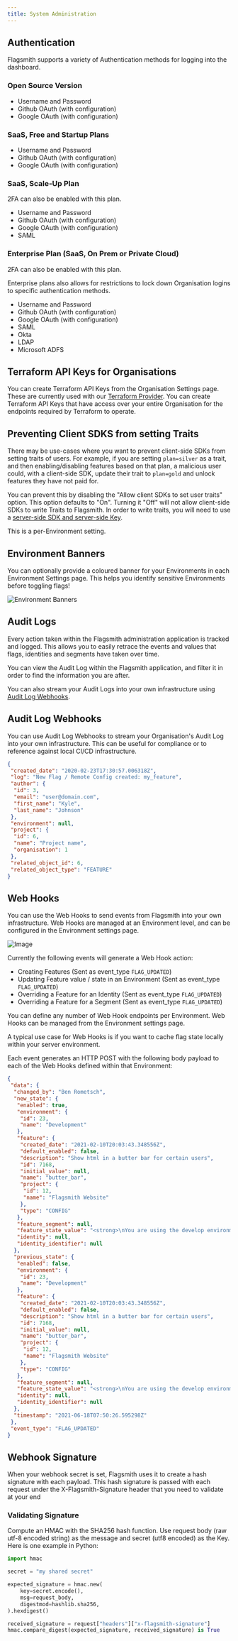 ```yaml
---
title: System Administration
---
```


## Authentication

Flagsmith supports a variety of Authentication methods for logging into the dashboard.

### Open Source Version

- Username and Password
- Github OAuth (with configuration)
- Google OAuth (with configuration)

### SaaS, Free and Startup Plans

- Username and Password
- Github OAuth (with configuration)
- Google OAuth (with configuration)

### SaaS, Scale-Up Plan

2FA can also be enabled with this plan.

- Username and Password
- Github OAuth (with configuration)
- Google OAuth (with configuration)
- SAML

### Enterprise Plan (SaaS, On Prem or Private Cloud)

2FA can also be enabled with this plan.

Enterprise plans also allows for restrictions to lock down Organisation logins to specific authentication methods.

- Username and Password
- Github OAuth (with configuration)
- Google OAuth (with configuration)
- SAML
- Okta
- LDAP
- Microsoft ADFS

## Terraform API Keys for Organisations

You can create Terraform API Keys from the Organisation Settings page. These are currently used with our
[Terraform Provider](../integrations/terraform.md). You can create Terraform API Keys that have access over your entire
Organisation for the endpoints required by Terraform to operate.

## Preventing Client SDKS from setting Traits

There may be use-cases where you want to prevent client-side SDKs from setting traits of users. For example, if you are
setting `plan=silver` as a trait, and then enabling/disabling features based on that plan, a malicious user could, with
a client-side SDK, update their trait to `plan=gold` and unlock features they have not paid for.

You can prevent this by disabling the "Allow client SDKs to set user traits" option. This option defaults to "On".
Turning it "Off" will not allow client-side SDKs to write Traits to Flagsmith. In order to write traits, you will need
to use a [server-side SDK and server-side Key](../clients/overview.md).

This is a per-Environment setting.

## Environment Banners

You can optionally provide a coloured banner for your Environments in each Environment Settings page. This helps you
identify sensitive Environments before toggling flags!

![Environment Banners](/img/environment-banner.png)

## Audit Logs

Every action taken within the Flagsmith administration application is tracked and logged. This allows you to easily
retrace the events and values that flags, identities and segments have taken over time.

You can view the Audit Log within the Flagsmith application, and filter it in order to find the information you are
after.

You can also stream your Audit Logs into your own infrastructure using [Audit Log Webhooks](#audit-log-webhooks).

## Audit Log Webhooks

You can use Audit Log Webhooks to stream your Organisation's Audit Log into your own infrastructure. This can be useful
for compliance or to reference against local CI/CD infrastructure.

```json
{
 "created_date": "2020-02-23T17:30:57.006318Z",
 "log": "New Flag / Remote Config created: my_feature",
 "author": {
  "id": 3,
  "email": "user@domain.com",
  "first_name": "Kyle",
  "last_name": "Johnson"
 },
 "environment": null,
 "project": {
  "id": 6,
  "name": "Project name",
  "organisation": 1
 },
 "related_object_id": 6,
 "related_object_type": "FEATURE"
}
```

## Web Hooks

You can use the Web Hooks to send events from Flagsmith into your own infrastructure. Web Hooks are managed at an
Environment level, and can be configured in the Environment settings page.

![Image](/img/add-webhook.png)

Currently the following events will generate a Web Hook action:

- Creating Features (Sent as event_type `FLAG_UPDATED`)
- Updating Feature value / state in an Environment (Sent as event_type `FLAG_UPDATED`)
- Overriding a Feature for an Identity (Sent as event_type `FLAG_UPDATED`)
- Overriding a Feature for a Segment (Sent as event_type `FLAG_UPDATED`)

You can define any number of Web Hook endpoints per Environment. Web Hooks can be managed from the Environment settings
page.

A typical use case for Web Hooks is if you want to cache flag state locally within your server environment.

Each event generates an HTTP POST with the following body payload to each of the Web Hooks defined within that
Environment:

```json
{
 "data": {
  "changed_by": "Ben Rometsch",
  "new_state": {
   "enabled": true,
   "environment": {
    "id": 23,
    "name": "Development"
   },
   "feature": {
    "created_date": "2021-02-10T20:03:43.348556Z",
    "default_enabled": false,
    "description": "Show html in a butter bar for certain users",
    "id": 7168,
    "initial_value": null,
    "name": "butter_bar",
    "project": {
     "id": 12,
     "name": "Flagsmith Website"
    },
    "type": "CONFIG"
   },
   "feature_segment": null,
   "feature_state_value": "<strong>\nYou are using the develop environment.\n</strong>",
   "identity": null,
   "identity_identifier": null
  },
  "previous_state": {
   "enabled": false,
   "environment": {
    "id": 23,
    "name": "Development"
   },
   "feature": {
    "created_date": "2021-02-10T20:03:43.348556Z",
    "default_enabled": false,
    "description": "Show html in a butter bar for certain users",
    "id": 7168,
    "initial_value": null,
    "name": "butter_bar",
    "project": {
     "id": 12,
     "name": "Flagsmith Website"
    },
    "type": "CONFIG"
   },
   "feature_segment": null,
   "feature_state_value": "<strong>\nYou are using the develop environment.\n</strong>",
   "identity": null,
   "identity_identifier": null
  },
  "timestamp": "2021-06-18T07:50:26.595298Z"
 },
 "event_type": "FLAG_UPDATED"
}
```

## Webhook Signature

When your webhook secret is set, Flagsmith uses it to create a hash signature with each payload. This hash signature is
passed with each request under the X-Flagsmith-Signature header that you need to validate at your end

### Validating Signature

Compute an HMAC with the SHA256 hash function. Use request body (raw utf-8 encoded string) as the message and secret
(utf8 encoded) as the Key. Here is one example in Python:

```python
import hmac

secret = "my shared secret"

expected_signature = hmac.new(
    key=secret.encode(),
    msg=request_body,
    digestmod=hashlib.sha256,
).hexdigest()

received_signature = request["headers"]["x-flagsmith-signature"]
hmac.compare_digest(expected_signature, received_signature) is True
```

